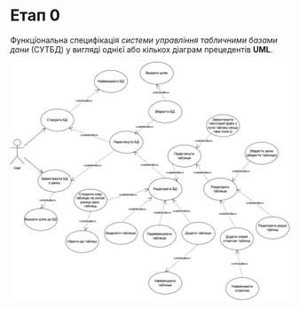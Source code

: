# Етап 0

Функціональна специфікація _системи управління табличними базами дани_ (СУТБД) у вигляді однієї або кількох діаграм прецедентів **UML**.

![Картинка 0-го етапу](/img/Stage0_Valerii_Ruchko.drawio.png)
